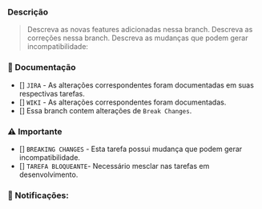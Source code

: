 ### Descrição
> Descreva as novas features adicionadas nessa branch.
> Descreva as correções nessa branch.
> Descreva as mudanças que podem gerar incompatibilidade:

### 📝 Documentação
- [] `JIRA` - As alterações correspondentes foram documentadas em suas respectivas tarefas.
- [] `WIKI` - As alterações correspondentes foram documentadas.
- [] Essa branch contem alterações de `Break Changes`.

### ⚠️ Importante
- [] `BREAKING CHANGES` - Esta tarefa possui mudança que podem gerar incompatibilidade.
- [] `TAREFA BLOQUEANTE`- Necessário mesclar nas tarefas em desenvolvimento.

### 🔔 Notificações: